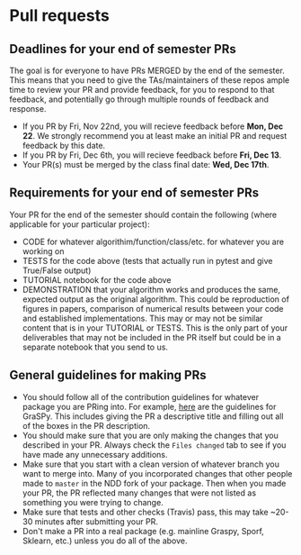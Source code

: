 # Pull requests

## Deadlines for your end of semester PRs
The goal is for everyone to have PRs MERGED by the end of the semester. This means that you need to give the TAs/maintainers of these repos ample time to review your PR and provide feedback, for you to respond to that feedback, and potentially go through multiple rounds of feedback and response. 
 - If you PR by Fri, Nov 22nd, you will recieve feedback before **Mon, Dec 22**. We strongly recommend you at least make an initial PR and request feedback by this date. 
 - If you PR by Fri, Dec 6th, you will recieve feedback before **Fri, Dec 13**. 
 - Your PR(s) must be merged by the class final date: **Wed, Dec 17th**.

## Requirements for your end of semester PRs
Your PR for the end of the semester should contain the following (where applicable for your particular project): 
 - CODE for whatever algorithim/function/class/etc. for whatever you are working on 
 - TESTS for the code above (tests that actually run in pytest and give True/False output)
 - TUTORIAL notebook for the code above
 - DEMONSTRATION that your algorithm works and produces the same, expected output as the original algorithm. This could be reproduction of figures in papers, comparison of numerical results between your code and established implementations. This may or may not be similar content that is in your TUTORIAL or TESTS. This is the only part of your deliverables that may not be included in the PR itself but could be in a separate notebook that you send to us.

## General guidelines for making PRs
 - You should follow all of the contribution guidelines for whatever package you are PRing into. For example, [here](https://graspy.neurodata.io/contributing.html) are the guidelines for GraSPy. This includes giving the PR a descriptive title and filling out all of the boxes in the PR description.
 - You should make sure that you are only making the changes that you described in your PR. Always check the `Files changed` tab to see if you have made any unnecessary additions.
 - Make sure that you start with a clean version of whatever branch you want to merge into. Many of you incorporated changes that other people made to `master` in the NDD fork of your package. Then when you made your PR, the PR reflected many changes that were not listed as something you were trying to change. 
 - Make sure that tests and other checks (Travis) pass, this may take ~20-30 minutes after submitting your PR.
 - Don't make a PR into a real package (e.g. mainline Graspy, Sporf, Sklearn, etc.) unless you do all of the above.


